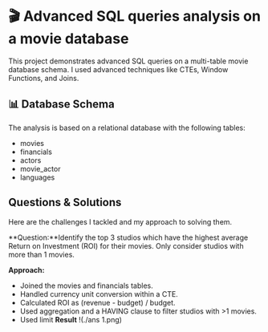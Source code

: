 # 🎬 Advanced SQL queries analysis on a movie database

This project demonstrates advanced SQL queries on a multi-table movie database schema. I used advanced techniques like CTEs, Window Functions, and Joins.

## 📊 Database Schema
The analysis is based on a relational database with the following tables:
- movies
- financials
- actors
- movie_actor
- languages

## Questions & Solutions
Here are the challenges I tackled and my approach to solving them.

**Question:**Identify the top 3 studios which have the highest average Return on Investment (ROI) 
	for their movies. Only consider studios with more than 1 movies.
 
**Approach:**
- Joined the movies and financials tables.
- Handled currency unit conversion within a CTE.
- Calculated ROI as (revenue - budget) / budget.
- Used aggregation and a HAVING clause to filter studios with >1 movies.
- Used limit
**Result**
  !(./ans 1.png)












